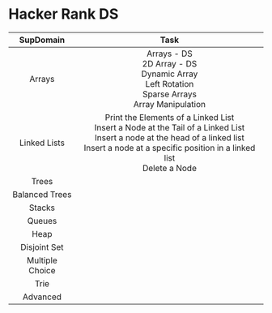 # Hacker Rank DS

| **SupDomain** |                                                                                                  **Task**                                                                                                  |
| :-----------------: | :---------------------------------------------------------------------------------------------------------------------------------------------------------------------------------------------------------------: |
|       Arrays       |                                                  Arrays - DS<br />2D Array - DS<br />Dynamic Array<br />Left Rotation<br />Sparse Arrays<br />Array Manipulation                                                  |
|    Linked Lists    | Print the Elements of a Linked List<br />Insert a Node at the Tail of a Linked List<br />Insert a node at the head of a linked list<br />Insert a node at a specific position in a linked list<br />Delete a Node |
|        Trees        |                                                                                                                                                                                                                  |
|   Balanced Trees   |                                                                                                                                                                                                                  |
|       Stacks       |                                                                                                                                                                                                                  |
|       Queues       |                                                                                                                                                                                                                  |
|        Heap        |                                                                                                                                                                                                                  |
|    Disjoint Set    |                                                                                                                                                                                                                  |
|   Multiple Choice   |                                                                                                                                                                                                                  |
|        Trie        |                                                                                                                                                                                                                  |
|      Advanced      |                                                                                                                                                                                                                  |
